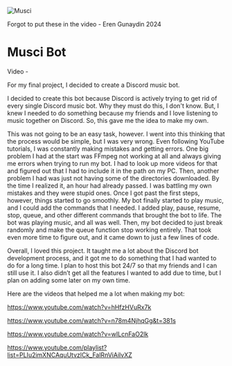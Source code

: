 ![Musci](https://github.com/user-attachments/assets/89a2cc9c-1037-48ed-8b54-cb7b29b695c9)

Forgot to put these in the video - Eren Gunaydin 2024
# Musci Bot
Video - 

For my final project, I decided to create a Discord music bot.

I decided to create this bot because Discord is actively trying to get rid of every single Discord music bot. Why they must do this, I don't know. But, I knew I needed to do something because my friends and I love listening to music together on Discord. So, this gave me the idea to make my own.

This was not going to be an easy task, however. I went into this thinking that the process would be simple, but I was very wrong. Even following YouTube tutorials, I was constantly making mistakes and getting errors. One big problem I had at the start was FFmpeg not working at all and always giving me errors when trying to run my bot. I had to look up more videos for that and figured out that I had to include it in the path on my PC. Then, another problem I had was just not having some of the directories downloaded. By the time I realized it, an hour had already passed. I was battling my own mistakes and they were stupid ones. Once I got past the first steps, however, things started to go smoothly. My bot finally started to play music, and I could add the commands that I needed. I added play, pause, resume, stop, queue, and other different commands that brought the bot to life. The bot was playing music, and all was well. Then, my bot decided to just break randomly and make the queue function stop working entirely. That took even more time to figure out, and it came down to just a few lines of code.

Overall, I loved this project. It taught me a lot about the Discord bot development process, and it got me to do something that I had wanted to do for a long time. I plan to host this bot 24/7 so that my friends and I can still use it. I also didn’t get all the features I wanted to add due to time, but I plan on adding some later on my own time.

Here are the videos that helped me a lot when making my bot:

https://www.youtube.com/watch?v=hHfzHVuRx7k

https://www.youtube.com/watch?v=n78m4NjhqGg&t=381s

https://www.youtube.com/watch?v=wILcnFaO2lk

https://www.youtube.com/playlist?list=PLIu2imXNCAquUtvzlCk_FalRnViAilvXZ
